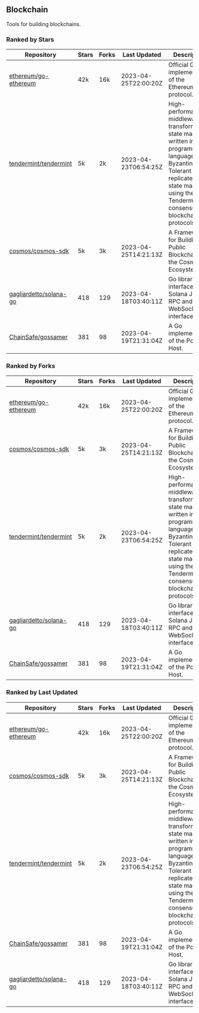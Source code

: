 ## Blockchain

Tools for building blockchains.

### Ranked by Stars

| Repository | Stars | Forks | Last Updated | Description | 
|------------|-------|-------|--------------|-------------|
| [ethereum/go-ethereum](https://github.com/ethereum/go-ethereum) | 42k | 16k | 2023-04-25T22:00:20Z |  Official Go implementation of the Ethereum protocol. |
| [tendermint/tendermint](https://github.com/tendermint/tendermint) | 5k | 2k | 2023-04-23T06:54:25Z |  High-performance middleware for transforming a state machine written in any programming language into a Byzantine Fault Tolerant replicated state machine using the Tendermint consensus and blockchain protocols. |
| [cosmos/cosmos-sdk](https://github.com/cosmos/cosmos-sdk) | 5k | 3k | 2023-04-25T14:21:13Z |  A Framework for Building Public Blockchains in the Cosmos Ecosystem. |
| [gagliardetto/solana-go](https://github.com/gagliardetto/solana-go) | 418 | 129 | 2023-04-18T03:40:11Z |  Go library to interface with Solana JSON RPC and WebSocket interfaces. |
| [ChainSafe/gossamer](https://github.com/ChainSafe/gossamer) | 381 | 98 | 2023-04-19T21:31:04Z |  A Go implementation of the Polkadot Host. |

### Ranked by Forks

| Repository | Stars | Forks | Last Updated | Description | 
|------------|-------|-------|--------------|-------------|
| [ethereum/go-ethereum](https://github.com/ethereum/go-ethereum) | 42k | 16k | 2023-04-25T22:00:20Z |  Official Go implementation of the Ethereum protocol. |
| [cosmos/cosmos-sdk](https://github.com/cosmos/cosmos-sdk) | 5k | 3k | 2023-04-25T14:21:13Z |  A Framework for Building Public Blockchains in the Cosmos Ecosystem. |
| [tendermint/tendermint](https://github.com/tendermint/tendermint) | 5k | 2k | 2023-04-23T06:54:25Z |  High-performance middleware for transforming a state machine written in any programming language into a Byzantine Fault Tolerant replicated state machine using the Tendermint consensus and blockchain protocols. |
| [gagliardetto/solana-go](https://github.com/gagliardetto/solana-go) | 418 | 129 | 2023-04-18T03:40:11Z |  Go library to interface with Solana JSON RPC and WebSocket interfaces. |
| [ChainSafe/gossamer](https://github.com/ChainSafe/gossamer) | 381 | 98 | 2023-04-19T21:31:04Z |  A Go implementation of the Polkadot Host. |

### Ranked by Last Updated

| Repository | Stars | Forks | Last Updated | Description | 
|------------|-------|-------|--------------|-------------|
| [ethereum/go-ethereum](https://github.com/ethereum/go-ethereum) | 42k | 16k | 2023-04-25T22:00:20Z |  Official Go implementation of the Ethereum protocol. |
| [cosmos/cosmos-sdk](https://github.com/cosmos/cosmos-sdk) | 5k | 3k | 2023-04-25T14:21:13Z |  A Framework for Building Public Blockchains in the Cosmos Ecosystem. |
| [tendermint/tendermint](https://github.com/tendermint/tendermint) | 5k | 2k | 2023-04-23T06:54:25Z |  High-performance middleware for transforming a state machine written in any programming language into a Byzantine Fault Tolerant replicated state machine using the Tendermint consensus and blockchain protocols. |
| [ChainSafe/gossamer](https://github.com/ChainSafe/gossamer) | 381 | 98 | 2023-04-19T21:31:04Z |  A Go implementation of the Polkadot Host. |
| [gagliardetto/solana-go](https://github.com/gagliardetto/solana-go) | 418 | 129 | 2023-04-18T03:40:11Z |  Go library to interface with Solana JSON RPC and WebSocket interfaces. |

